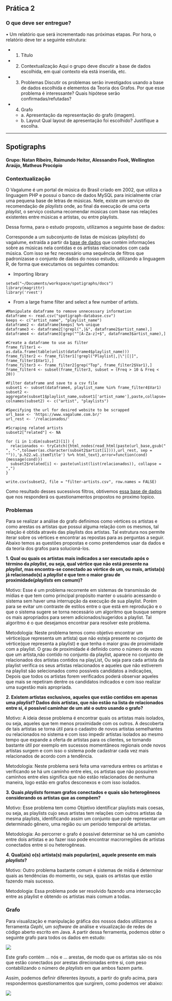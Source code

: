 ## Prática 2

### O que deve ser entregue?
• Um relatório que será incrementado nas próximas etapas. Por hora, o relatório deve ter
a seguinte estrutura:
* 1. Título
* 2. Contextualização
Aqui o grupo deve discutir a base de dados escolhida, em qual contexto ela está
inserida, etc.
* 3. Problemas
Discutir os problemas serão investigados usando a base de dados escolhida e
elementos da Teoria dos Grafos. Por que esse problema é interessante? Quais
hipótese serão confirmadas/refutadas?
* 4. Grafo
    * a. Apresentação da representação do grafo (imagem).
    * b. Layout
      Qual layout de apresentação foi escolhido? Justifique a escolha.
---------------------------------------------------------------------------------------------------

## Spotigraphs


#### Grupo: Natan Ribeiro, Raimundo Heitor, Alessandro Fook, Wellington Araújo, Matheus Procópio


### Contextualização

O Vagalume é um portal de música do Brasil criado em 2002, que utiliza a linguagem PHP e possui o banco de dados MySQL para inicialmente criar uma pequena base de letras de músicas. Nele, existe um serviço de recomendação de *playlists* onde, ao final da execução de uma certa *playlist*, o serviço costuma recomendar músicas com base nas relações existentes entre músicas e artistas, ou entre playlists.

Dessa forma, para o estudo proposto, utilizamos a seguinte base de dados:

Corresponde a um subconjunto de listas de músicas (*playlists*) do vagalume, extraída a partir da [base de dados](https://media.githubusercontent.com/media/felipevieira/computacao-e-musica-lsd/master/sbcm-2017/Datasets/MPSD%20v1.0.csv)  que contém informações sobre as músicas nela contidas e os artistas relacionados com cada música.
Com isso se fez necessário uma sequência de filtros que padronizasse o conjunto de dados do nosso estudo, utilizando a linguagem R, de forma que executamos os seguintes comandos:

* Importing library
```{r setup, include=FALSE}
setwd("~/Documents/workspace/spotigraphs/docs")
library(magrittr)
library('rvest')
```
* From a large frame filter and select a few number of artists.
```{r}
#Manipulate dataframe to remove unnecessary information
dataframe <- read.csv("spotigraph-database.csv") 
keeps <- c("artist_name", "playlist_name")
dataframe2 <- dataframe[keeps] %>% unique
dataframe3 <- dataframe2[!grepl(",|&", dataframe2$artist_name),]
dataframe4 <- dataframe3[grep("^[A-Za-z]+$", dataframe3$artist_name),]

#Create a dataframe to use as filter
frame_filter1 <- as.data.frame(table(unlist(dataframe4$playlist_name)))
frame_filter2 <- frame_filter1[!grepl("Playlist|,|\"|[|]", frame_filter1$Var1),]
frame_filter3 <- frame_filter2[grep("Top", frame_filter2$Var1),]
frame_filter4 <- subset(frame_filter3, subset = (Freq > 10 & Freq < 20))

#Filter dataframe and save to a csv file
subset1 <- subset(dataframe4, playlist_name %in% frame_filter4$Var1)
subset2 <- aggregate(subset1$playlist_name,subset1['artist_name'],paste,collapse=',')
colnames(subset2) <- c("artist", "playlists")

#Specifying the url for desired website to be scrapped
url_base <- 'https://www.vagalume.com.br/'
url_rest <- '/relacionados/'

#Scraping related artists 
subset2["related"] <- NA

for (i in 1:dim(subset2)[1]) {
  relacionados <- tryCatch({html_nodes(read_html(paste(url_base,gsub(" ", "-",tolower(as.character(subset2$artist[i]))),url_rest, sep = "")),'p.h22.w1.itemTitle') %>% html_text},error=function(cond){message(cond)})
  subset2$related[i] <- paste(unlist(list(relacionados)), collapse = ",")
}

write.csv(subset2, file = "filter-artists.csv", row.names = FALSE)
```
Como resultado desses sucessivos filtros, obtivemos [essa base de dados](../docs/filter-artists.csv) que nos responderá os questionamentos propostos no proximo topico.

### Problemas 
Para se realizar a análise do grafo definimos como vértices os artistas e como arestas os artistas que possui alguma relação com os mesmos, tal relação é obtida através das playlists dos artistas. Tal estrutura nos permite iterar sobre os vértices e encontrar as repostas para as perguntas a seguir. Abaixo temos as questões propostas e como pretendemos usar da dados e da teoria dos grafos para solucioná-los.

**1. Qual ou quais os artistas mais indicados a ser executado após o término da *playlist*, ou seja, qual vértice que não está presente na *playlist*, mas encontra-se conectado ao vértice de um, ou mais, artista(s) já relacionado(s) a *playlist* e que tem o maior grau de proximidade(*playlists* em comum)?**

Motivo: Esse é um problema recorrente em sistemas de transmissão de mídias e que tem como principal propósito manter o usuário acessando o sistema sem haver uma interrupção da execução de sua playlist. Porém para se evitar um contraste de estilos entre o que está em reprodução e o que o sistema sugere se torna necessário um algoritmo que busque sempre os mais apropriados para serem adicionados/sugeridos a playlist. Tal algoritmo é o que desejamos encontrar para resolver este problema.

Metodologia: Neste problema temos como objetivo encontrar um vértice(que representa um artista) que não esteja presente no conjunto de vértice(que representa a playlist) e que tenha o maior grau de proximidade com a playlist. O grau de proximidade é definido como o número de vezes que um artista,não contido no conjunto da playlist, aparece no conjunto de relacionados dos artistas contidos na playList, Ou seja para cada artista da playlist verifica os seus artistas relacionados e aqueles que não estiverem na playlist são selecionados como possíveis candidatos a indicações, Depois que todos os artistas forem verificados poderá observar aqueles que mais se repetiram dentre os candidatos indicados e com isso realizar uma sugestão mais apropriada.

 
**2. Existem artistas exclusivos, aqueles que estão contidos em apenas uma *playlist*? Dados dois artistas, que não estão na lista de relacionados entre si, é possível caminhar de um até o outro usando o grafo?**

Motivo: A ideia desse problema é encontrar quais os artistas mais isolados, ou seja, aqueles que tem menos proximidade com os outros. A descoberta de tais artistas se torna útil para o cadastro de novos artistas semelhantes ou relacionados no sistema e com isso impedir artistas isolados ao mesmo tempo que expande a oferta de artistas para os clientes, se tornando bastante útil por exemplo em sucessos momentâneos regionais onde novos artistas surgem e com isso o sistema pode cadastrar cada vez mais relacionados de acordo com a tendência.

Metodologia: Neste problema será feita uma varredura entres os artistas e verificando se há um caminho entre eles, os artistas que não possuírem caminhos entre eles significa que não estão relacionados de nenhuma maneira, logo estão em grafos desconexos e com isso isolados.


**3. Quais *playlists* formam grafos conectados e quais são heterogêneos considerando os artistas que as compõem?**

Motivo: Esse problema tem como Objetivo identificar playlists mais coesas, ou seja, as playlists cujo seus artistas tem relações com outros artistas da mesma playlists, identificando assim um conjunto que pode representar um determinado gênero, uma região ou um período temporal de artistas.

Metodologia: Ao percorrer o grafo é possível determinar se há um caminho entre dois artistas e ao fazer isso pode encontrar macrorregiões de artistas conectados entre si ou heterogêneas. 

**4. Qual(ais) o(s) artista(s) mais popular(es), aquele presente em mais *playlists*?**

Motivo: Outro problema bastante comum é sistemas  de mídia é determinar quais as tendências do momento, ou seja, quais os artistas que estão fazendo mais sucesso.

Metodologia: Essa problema pode ser resolvido fazendo uma intersecção entre as playlist e obtendo os artistas mais comum a todas.




### Grafo

Para visualização e manipulação gráfica dos nossos dados utilizamos a ferramenta *Gephi*, um *software* de análise e visualização de redes de código aberto escrito em Java. A partir dessa ferramenta, podemos obter o seguinte grafo para todos os dados em estudo:

![](../img/……….)

Este grafo contém … nós e … arestas, de modo que os artistas são os nós que estão conectados por arestas direcionadas entre si, com peso contabilizando o número de *playlists* em que ambos fazem parte.

Assim, podemos definir diferentes *layouts*, a partir do grafo acima, para respondermos questionamentos que surgirem, como podemos ver abaixo:

![](../img/……….)
